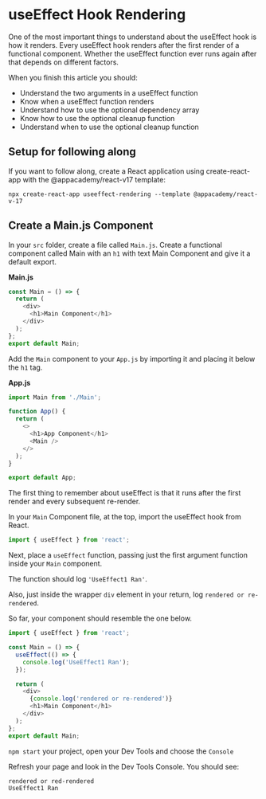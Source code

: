 # useEffect Hook Rendering

One of the most important things to understand about the useEffect hook is how
it renders. Every useEffect hook renders after the first render of a functional
component. Whether the useEffect function ever runs again after that depends on
different factors.

When you finish this article you should:

- Understand the two arguments in a useEffect function
- Know when a useEffect function renders
- Understand how to use the optional dependency array
- Know how to use the optional cleanup function
- Understand when to use the optional cleanup function

## Setup for following along

If you want to follow along, create a React application using create-react-app with the @appacademy/react-v17 template:

`npx create-react-app useeffect-rendering --template @appacademy/react-v-17`

## Create a Main.js Component

In your `src` folder, create a file called `Main.js`. Create a functional
component called Main with an `h1` with text Main Component and give it a default export.

**Main.js**

```js
const Main = () => {
  return (
    <div>
      <h1>Main Component</h1>
    </div>
  );
};
export default Main;
```

Add the `Main` component to your `App.js` by importing it and placing it below
the `h1` tag.

**App.js**

```js
import Main from './Main';

function App() {
  return (
    <>
      <h1>App Component</h1>
      <Main />
    </>
  );
}

export default App;
```

The first thing to remember about useEffect is that it runs after the first
render and every subsequent re-render.

In your `Main` Component file, at the top, import the useEffect hook from React.

```js
import { useEffect } from 'react';
```

Next, place a `useEffect` function, passing just the first argument function
inside your `Main` component.

The function should log `'UseEffect1 Ran'`.

Also, just inside the wrapper `div` element in your return, log `rendered or re-rendered`.

So far, your component should resemble the one below.

```js
import { useEffect } from 'react';

const Main = () => {
  useEffect(() => {
    console.log('UseEffect1 Ran');
  });

  return (
    <div>
      {console.log('rendered or re-rendered')}
      <h1>Main Component</h1>
    </div>
  );
};
export default Main;
```

`npm start` your project, open your Dev Tools and choose the `Console`

Refresh your page and look in the Dev Tools Console.
You should see:

```md
rendered or red-rendered
UseEffect1 Ran
```
